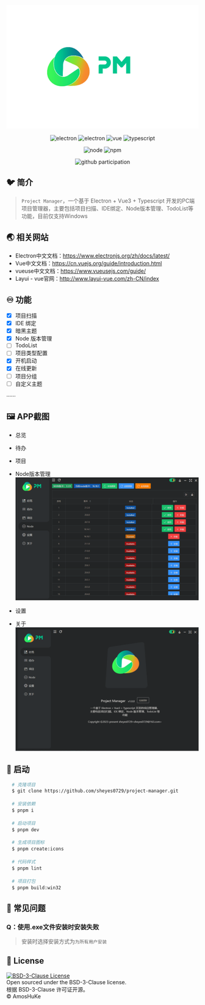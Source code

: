 <p align="center">
  <img src="./.README/logo-with-title.png" alt="logo" />
</p>

<p align="center">
  <img src="https://img.shields.io/badge/Project Manager-v1.0.0-gold" alt="electron" />
  <img src="https://img.shields.io/badge/Electron-v24.6.2-purple" alt="electron" />
  <img src="https://img.shields.io/badge/Vue-v3.3.4-brown" alt="vue" />
  <img src="https://img.shields.io/badge/Typescript-v5.1.6-orange" alt="typescript" />
</p>

<p align="center">
  <img src="https://img.shields.io/badge/node-v16.18.1-blue" alt="node" />
  <img src="https://img.shields.io/badge/npm-v8.19.1-green" alt="npm" />
</p>

<p align="center">
  <img src="https://github.com/sheyes0729/project-manager/graphs/participation?h=28&type=sparkline&w=155" alt="github participation" />
</p>

## 🐦 简介

> `Project Manager`，一个基于 Electron + Vue3 + Typescript 开发的PC端项目管理器，主要包括项目扫描、IDE绑定、Node版本管理、TodoList等功能，目前仅支持Windows

## 🌏 相关网站
- Electron中文文档：<a target="_blank" href="https://www.electronjs.org/zh/docs/latest/">https://www.electronjs.org/zh/docs/latest/</a>
- Vue中文文档：<a target="_blank" href="https://cn.vuejs.org/guide/introduction.html">https://cn.vuejs.org/guide/introduction.html</a>
- vueuse中文文档：<a target="_blank" href="https://www.vueusejs.com/guide/">https://www.vueusejs.com/guide/</a>
- Layui - vue官网：<a target="_blank" href="http://www.layui-vue.com/zh-CN/index">http://www.layui-vue.com/zh-CN/index</a>


## ♾️ 功能

- [x] 项目扫描
- [x] IDE 绑定
- [x] 暗黑主题
- [x] Node 版本管理
- [ ] TodoList
- [ ] 项目类型配置
- [x] 开机启动
- [x] 在线更新
- [ ] 项目分组
- [ ] 自定义主题

······

## 🖼️ APP截图
- 总览

- 待办

- 项目

- Node版本管理
  <img src="./.README/preview-node.png" alt="Node版本管理" />

- 设置

- 关于
  <img src="./.README/preview-about.png" alt="关于" />

## 🎉 启动

```sh
  # 克隆项目
  $ git clone https://github.com/sheyes0729/project-manager.git

  # 安装依赖
  $ pnpm i

  # 启动项目
  $ pnpm dev

  # 生成项目图标
  $ pnpm create:icons

  # 代码样式
  $ pnpm lint

  # 项目打包
  $ pnpm build:win32
```

## 🤔️ 常见问题

### **Q：使用.exe文件安装时安装失败**
> 安装时选择安装方式为`为所有用户安装`

## 📄 License
[![BSD-3-Clause License](https://img.shields.io/badge/license-BSD--3--Clause-green)](https://github.com/AmosHuKe/project-manager/blob/main/LICENSE)  
Open sourced under the BSD-3-Clause license.  
根据 BSD-3-Clause 许可证开源。  
© AmosHuKe